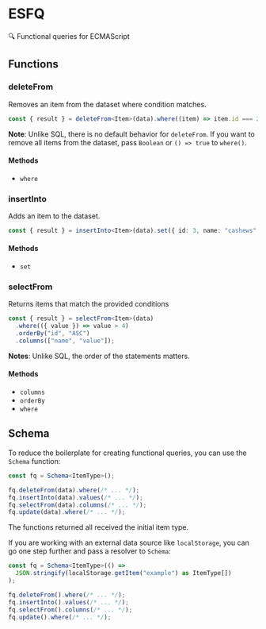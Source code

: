 # ESFQ

🔍 Functional queries for ECMAScript

## Functions

### deleteFrom

Removes an item from the dataset where condition matches.

```ts
const { result } = deleteFrom<Item>(data).where((item) => item.id === 2);
```

**Note**: Unlike SQL, there is no default behavior for `deleteFrom`. If you want to remove all items from the dataset, pass `Boolean` or `() => true` to `where()`.

#### Methods

- `where`

### insertInto

Adds an item to the dataset.

```ts
const { result } = insertInto<Item>(data).set({ id: 3, name: "cashews" });
```

#### Methods

- `set`

### selectFrom

Returns items that match the provided conditions

```ts
const { result } = selectFrom<Item>(data)
  .where(({ value }) => value > 4)
  .orderBy("id", "ASC")
  .columns(["name", "value"]);
```

**Notes**: Unlike SQL, the order of the statements matters.

#### Methods

- `columns`
- `orderBy`
- `where`

## Schema

To reduce the boilerplate for creating functional queries, you can use the `Schema` function:

```ts
const fq = Schema<ItemType>();

fq.deleteFrom(data).where(/* ... */);
fq.insertInto(data).values(/* ... */);
fq.selectFrom(data).columns(/* ... */);
fq.update(data).where(/* ... */);
```

The functions returned all received the initial item type.

If you are working with an external data source like `localStorage`, you can go one step further and pass a resolver to `Schema`:

```ts
const fq = Schema<ItemType>(() =>
  JSON.stringify(localStorage.getItem("example") as ItemType[])
);

fq.deleteFrom().where(/* ... */);
fq.insertInto().values(/* ... */);
fq.selectFrom().columns(/* ... */);
fq.update().where(/* ... */);
```
